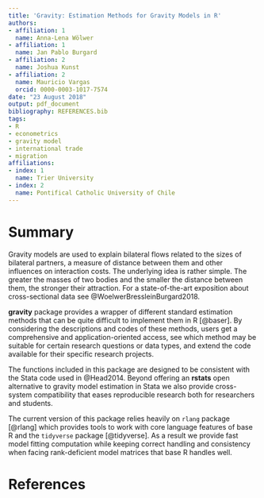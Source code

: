 ```yaml
---
title: 'Gravity: Estimation Methods for Gravity Models in R'
authors:
- affiliation: 1
  name: Anna-Lena Wölwer
- affiliation: 1
  name: Jan Pablo Burgard
- affiliation: 2
  name: Joshua Kunst
- affiliation: 2
  name: Mauricio Vargas
  orcid: 0000-0003-1017-7574
date: "23 August 2018"
output: pdf_document
bibliography: REFERENCES.bib
tags:
- R
- econometrics
- gravity model
- international trade
- migration
affiliations:
- index: 1
  name: Trier University
- index: 2
  name: Pontifical Catholic University of Chile
---
```


# Summary

Gravity models are used to explain bilateral flows related to the sizes of bilateral partners, 
a measure of distance between them and other influences on interaction costs. 
The underlying idea is rather simple. The greater the masses of two bodies and the smaller the 
distance between them, the stronger their attraction. For a state-of-the-art exposition about 
cross-sectional data see @WoelwerBressleinBurgard2018.

**gravity** package provides a wrapper of different standard estimation methods that can be quite 
difficult to implement them in R [@baser]. By considering the descriptions and codes of these 
methods, users get a comprehensive and application-oriented access, see which method may be 
suitable for certain research questions or data types, and extend the code available for their 
specific research projects.

The functions included in this package are designed to be consistent with the Stata code 
used in @Head2014. Beyond offering an **rstats** open alternative to gravity model 
estimation in Stata we also provide cross-system compatibility that eases reproducible research 
both for researchers and students.

The current version of this package relies heavily on ``rlang`` package [@rlang] which provides 
tools to work with core language features of base R and the ``tidyverse`` package [@tidyverse]. As a 
result we provide fast model fitting computation while keeping correct handling and consistency 
when facing rank-deficient model matrices that base R handles well.

# References
